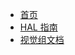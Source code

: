 <!-- _sidebar.md -->

* [首页](/)
* [HAL 指南](/Projects/G308_HAL_Guide/README.md)
* [视觉组文档](https://visual.docs.g308.top/)
